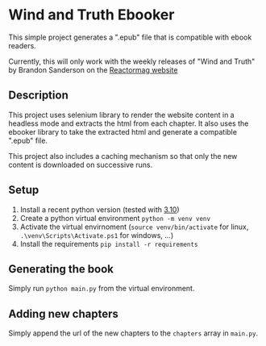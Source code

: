 # Wind and Truth Ebooker
This simple project generates a ".epub" file that is compatible with ebook readers.

Currently, this will only work with the weekly releases of "Wind and Truth" by Brandon Sanderson on the [Reactormag website](https://reactormag.com/columns/wind-and-truth/)

## Description
This project uses selenium library to render the website content in a headless mode and extracts the html from each chapter. It also uses the ebooker library to take the extracted html and generate a compatible ".epub" file.

This project also includes a caching mechanism so that only the new content is downloaded on successive runs.

## Setup
1. Install a recent python version (tested with [3.10](https://www.python.org/downloads/))
2. Create a python virtual environment `python -m venv venv`
3. Activate the virtual envirnoment (`source venv/bin/activate` for linux, `.\venv\Scripts\Activate.ps1` for windows, ...)
4. Install the requirements `pip install -r requirements`

## Generating the book
Simply run `python main.py` from the virtual environment.

## Adding new chapters
Simply append the url of the new chapters to the `chapters` array in `main.py`.
